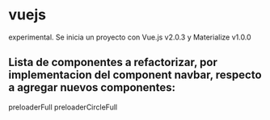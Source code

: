 # vuejs
experimental.
Se inicia un proyecto con Vue.js v2.0.3 y Materialize v1.0.0


## Lista de componentes a refactorizar, por implementacion del component navbar, respecto a agregar nuevos componentes:
preloaderFull
preloaderCircleFull